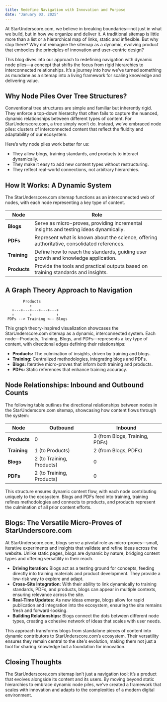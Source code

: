 ```yaml
---
title: Redefine Navigation with Innovation and Purpose
date: "January 03, 2025"
---
```


<!-- # The Star Underscore Sitemap Redefines Navigation with Innovation and Purpose -->

At StarUnderscore.com, we believe in breaking boundaries—not just in what we build, but in how we organize and deliver it. A traditional sitemap is little more than a list or a hierarchical map of links, static and inflexible. But why stop there? Why not reimagine the sitemap as a dynamic, evolving product that embodies the principles of innovation and user-centric design?

This blog dives into our approach to redefining navigation with dynamic node piles—a concept that shifts the focus from rigid hierarchies to interconnected relationships. It’s a journey into how we’ve turned something as mundane as a sitemap into a living framework for scaling knowledge and delivering value.

## Why Node Piles Over Tree Structures?

Conventional tree structures are simple and familiar but inherently rigid. They enforce a top-down hierarchy that often fails to capture the nuanced, dynamic relationships between different types of content. For StarUnderscore.com, a tree simply won’t do. Instead, we’ve embraced node piles: clusters of interconnected content that reflect the fluidity and adaptability of our ecosystem.

Here’s why node piles work better for us:

- They allow blogs, training standards, and products to interact dynamically.
- They make it easy to add new content types without restructuring.
- They reflect real-world connections, not arbitrary hierarchies.

## How It Works: A Dynamic System

The StarUnderscore.com sitemap functions as an interconnected web of nodes, with each node representing a key type of content.

| Node       | Role                                                                 |
|------------|----------------------------------------------------------------------|
| **Blogs**  | Serve as micro-proves, providing incremental insights and testing ideas dynamically. |
| **PDFs**   | Represent what is known about the science, offering authoritative, consolidated references. |
| **Training** | Define how to reach the standards, guiding user growth and knowledge application. |
| **Products** | Provide the tools and practical outputs based on training standards and insights. |

## A Graph Theory Approach to Navigation

```Graph_Chart
        Products
           ↑
   +---+---+---+---+---+
   ↑       ↑           ↑ 
 PDFs --> Training <-- Blogs
```

This graph theory-inspired visualization showcases the StarUnderscore.com sitemap as a dynamic, interconnected system. Each node—Products, Training, Blogs, and PDFs—represents a key type of content, with directional edges defining their relationships:

- **Products:** The culmination of insights, driven by training and blogs.
- **Training:** Centralized methodologies, integrating blogs and PDFs.
- **Blogs:** Iterative micro-proves that inform both training and products.
- **PDFs:** Static references that enhance training accuracy.

## Node Relationships: Inbound and Outbound Counts

The following table outlines the directional relationships between nodes in the StarUnderscore.com sitemap, showcasing how content flows through the system:

| Node       | Outbound        | Inbound                          |
|------------|-----------------|----------------------------------|
| **Products** | 0             | 3 (from Blogs, Training, PDFs)  |
| **Training** | 1 (to Products) | 2 (from Blogs, PDFs)           |
| **Blogs**    | 2 (to Training, Products) | 0                   |
| **PDFs**     | 2 (to Training, Products) | 0                   |

This structure ensures dynamic content flow, with each node contributing uniquely to the ecosystem. Blogs and PDFs feed into training, training refines methodologies and connects to products, and products represent the culmination of all prior content efforts.

## Blogs: The Versatile Micro-Proves of StarUnderscore.com

At StarUnderscore.com, blogs serve a pivotal role as micro-proves—small, iterative experiments and insights that validate and refine ideas across the website. Unlike static pages, blogs are dynamic by nature, bridging content types and offering versatility in their reach.

- **Driving Iteration:** Blogs act as a testing ground for concepts, feeding directly into training materials and product development. They provide a low-risk way to explore and adapt.
- **Cross-Site Integration:** With their ability to link dynamically to training standards, PDFs, and products, blogs can appear in multiple contexts, ensuring relevance across the site.
- **Real-Time Updates:** As new ideas emerge, blogs allow for rapid publication and integration into the ecosystem, ensuring the site remains fresh and forward-looking.
- **Building Relationships:** Blogs connect the dots between different node types, creating a cohesive network of ideas that scales with user needs.

This approach transforms blogs from standalone pieces of content into dynamic contributors to StarUnderscore.com’s ecosystem. Their versatility ensures they remain central to the site's evolution, making them not just a tool for sharing knowledge but a foundation for innovation.

## Closing Thoughts

The StarUnderscore.com sitemap isn’t just a navigation tool; it’s a product that evolves alongside its content and its users. By moving beyond static hierarchies to embrace dynamic node piles, we’ve created a framework that scales with innovation and adapts to the complexities of a modern digital environment.
